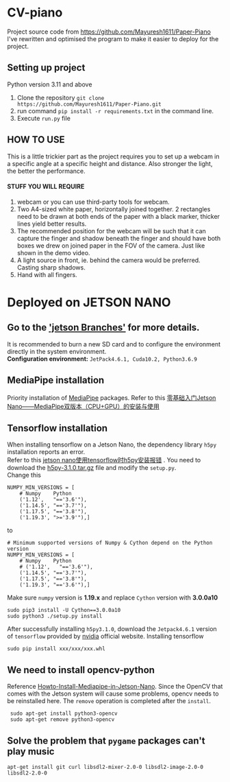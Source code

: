 # CV-piano
Project source code from https://github.com/Mayuresh1611/Paper-Piano  
I've rewritten and optimised the program to make it easier to deploy for the project.

## Setting up project
Python version 3.11 and above
1. Clone the repository ```git clone https://github.com/Mayuresh1611/Paper-Piano.git```
2. run command ```pip install -r requirements.txt``` in the command line.
3. Execute ```run.py``` file

## HOW TO USE   
This is a little trickier part as the project requires you to set up a webcam in a specific angle at a specific height and distance. Also  stronger the light, the better the performance. 
#### STUFF YOU WILL REQUIRE 
1. webcam or you can use third-party tools for webcam. 
2. Two A4-sized white paper, horizontally joined together. 2 rectangles need to be drawn at both ends of the paper with a black marker, thicker lines yield better results. 
3. The recommended position for the webcam will be such that it can capture the finger and shadow beneath the finger and should have both boxes we drew on joined paper in the FOV of the camera.
Just like shown in the demo video.
4. A light source in front, ie. behind the camera would be preferred. Casting sharp shadows.
4. Hand with all fingers.


# Deployed on JETSON NANO  
## Go to the ['jetson Branches'](https://github.com/cccp421/CV-piano/tree/jetson) for more details.
It is recommended to burn a new SD card and to configure the environment directly in the system environment.  
**Configuration environment:** `JetPack4.6.1, Cuda10.2, Python3.6.9`  
## MediaPipe installation
Priority installation of [MediaPipe](https://github.com/google/mediapipe) packages. Refer to this [零基础入门Jetson Nano——MediaPipe双版本（CPU+GPU）的安装与使用](https://blog.csdn.net/qq_56548850/article/details/123981579?ops_request_misc=%257B%2522request%255Fid%2522%253A%2522171394895816800213081926%2522%252C%2522scm%2522%253A%252220140713.130102334..%2522%257D&request_id=171394895816800213081926&biz_id=0&utm_medium=distribute.pc_search_result.none-task-blog-2~all~sobaiduend~default-1-123981579-null-null.142^v100^pc_search_result_base7&utm_term=jetson%20nano%20mediapipe&spm=1018.2226.3001.4187)  

## Tensorflow installation  
When installing tensorflow on a Jetson Nano, the dependency library `h5py` installation reports an error.  
Refer to this [jetson nano使用tensorflow时h5py安装报错](https://blog.csdn.net/coco1234_1590/article/details/134476185?ops_request_misc=%257B%2522request%255Fid%2522%253A%2522171410996016800226530774%2522%252C%2522scm%2522%253A%252220140713.130102334..%2522%257D&request_id=171410996016800226530774&biz_id=0&utm_medium=distribute.pc_search_result.none-task-blog-2~all~sobaiduend~default-2-134476185-null-null.142^v100^pc_search_result_base7&utm_term=jetson%20nano%20tensorflow&spm=1018.2226.3001.4187) . You need to download the [h5py-3.1.0.tar.gz](https://github.com/h5py/h5py/releases) file and modify the `setup.py`.  
Change this 
```# Minimum supported versions of Numpy & Cython depend on the Python version
NUMPY_MIN_VERSIONS = [
    # Numpy    Python
    ('1.12',   "=='3.6'"),
    ('1.14.5', "=='3.7'"),
    ('1.17.5', "=='3.8'"),
    ('1.19.3', ">='3.9'"),]
```
to
```
# Minimum supported versions of Numpy & Cython depend on the Python version
NUMPY_MIN_VERSIONS = [
    # Numpy    Python
    # ('1.12',   "=='3.6'"),
    ('1.14.5', "=='3.7'"),
    ('1.17.5', "=='3.8'"),
    ('1.19.3', "=='3.6'"),]
```
Make sure `numpy` version is **1.19.x** and replace `Cython` version with **3.0.0a10**  

```
sudo pip3 install -U Cython==3.0.0a10
sudo python3 ./setup.py install
```
After successfully installing `h5py3.1.0`, download the `Jetpack4.6.1` version of `tensorflow` provided by [nvidia](https://developer.nvidia.cn/embedded/downloads) official website. Installing tensorflow


```
sudo pip install xxx/xxx/xxx.whl
```

## We need to install opencv-python
Reference [Howto-Install-Mediapipe-in-Jetson-Nano](https://github.com/Melvinsajith/How-to-Install-Mediapipe-in-Jetson-Nano). Since the OpenCV that comes with the Jetson system will cause some problems, opencv needs to be reinstalled here. The `remove` operation is completed after the `install`.
```
 sudo apt-get install python3-opencv 
 sudo apt-get remove python3-opencv
```

## Solve the problem that `pygame` packages can't play music
```
apt-get install git curl libsdl2-mixer-2.0-0 libsdl2-image-2.0-0 libsdl2-2.0-0
```
